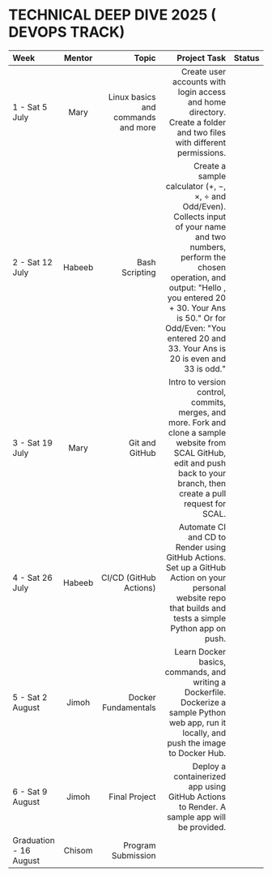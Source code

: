# TECHNICAL DEEP DIVE 2025 ( DEVOPS TRACK)

| Week | Mentor | Topic |  Project Task |  Status |
| :------- | :------: | -------: |  -------: |  -------: |
| 1 - Sat 5 July  | Mary  | Linux basics and commands and more  |  Create user accounts with login access and home directory. Create a folder and two files with different permissions.  |    |
| 2 - Sat 12 July  | Habeeb  | Bash Scripting  |  Create a sample calculator (+, −, ×, ÷ and Odd/Even). Collects input of your name and two numbers, perform the chosen operation, and output: "Hello <Name>, you entered 20 + 30. Your Ans is 50." Or for Odd/Even: "You entered 20 and 33. Your Ans is 20 is even and 33 is odd."  |    |
| 3 - Sat 19 July  | Mary  | Git and GitHub  |  Intro to version control, commits, merges, and more. Fork and clone a sample website from SCAL GitHub, edit and push back to your branch, then create a pull request for SCAL.  |    |
| 4 - Sat 26 July  | Habeeb  | CI/CD (GitHub Actions)  |  Automate CI and CD to Render using GitHub Actions. Set up a GitHub Action on your personal website repo that builds and tests a simple Python app on push.  |    |
| 5 - Sat 2 August  | Jimoh  | Docker Fundamentals  |  Learn Docker basics, commands, and writing a Dockerfile. Dockerize a sample Python web app, run it locally, and push the image to Docker Hub.  |    |
| 6 - Sat 9 August  | Jimoh  | Final Project  |  Deploy a containerized app using GitHub Actions to Render. A sample app will be provided.  |    |
| Graduation - 16 August  | Chisom  | Program Submission  |    |   |

